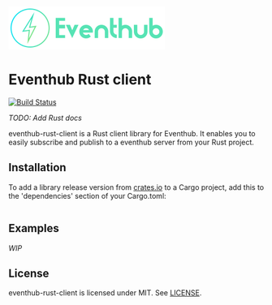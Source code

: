 <p>
<img width="308" height="85" src="./docs/images/eventhub-logo.png" />
</p>

Eventhub Rust client
===

[![Build Status](https://travis-ci.com/fredrikstave/eventhub-rust-client.svg?branch=master)](https://travis-ci.com/fredrikstave/eventhub-rust-client)

*TODO: Add Rust docs*

eventhub-rust-client is a Rust client library for Eventhub. It enables you to easily subscribe and publish to a eventhub server from your Rust project.

## Installation

To add a library release version from [crates.io](https://crates.io/crates/eventhub-rust-client) to a Cargo project, add this to the 'dependencies' section of your Cargo.toml:

```
```

## Examples

*WIP*

## License

eventhub-rust-client is licensed under MIT. See [LICENSE](https://github.com/fredrikstave/eventhub-rust-client/blob/master/LICENSE).